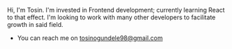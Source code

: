 Hi, I'm Tosin. I'm invested in Frontend development; currently learning React to that effect. I'm looking to work with many other developers to facilitate growth in said field. 

- You can reach me on tosinogundele98@gmail.com

<!---
Tosin07/Tosin07 is a ✨ special ✨ repository because its `README.md` (this file) appears on your GitHub profile.
You can click the Preview link to take a look at your changes.
--->
